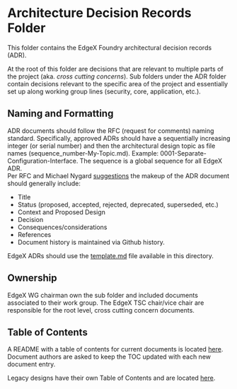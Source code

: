 # Architecture Decision Records Folder
This folder contains the EdgeX Foundry architectural decision records (ADR).

At the root of this folder are decisions that are relevant to multiple parts of the project (aka. *cross cutting concerns*).  Sub folders under the ADR folder contain decisions relevant to the specific area of the project and essentially set up along working group lines (security, core, application, etc.).

## Naming and Formatting
ADR documents should follow the RFC (request for comments) naming standard.  Specifically, approved ADRs should have a sequentially increasing integer (or serial number) and then the architectural design topic as file names (sequence_number-My-Topic.md). Example: 0001-Separate-Configuration-Interface. The sequence is a global sequence for all EdgeX ADR.  
Per RFC and Michael Nygard [suggestions](https://github.com/joelparkerhenderson/architecture_decision_record/blob/master/adr_template_by_michael_nygard.md) the makeup of the ADR document should generally include:

-	Title
-	Status (proposed, accepted, rejected, deprecated, superseded, etc.)
-	Context and Proposed Design
-	Decision
-	Consequences/considerations
-	References
-	Document history is maintained via Github history.

EdgeX ADRs should use the [template.md](template) file available in this directory.

## Ownership
EdgeX WG chairman own the sub folder and included documents associated to their work group.  The EdgeX TSC chair/vice chair are responsible for the root level, cross cutting concern documents.

## Table of Contents
A README with a table of contents for current documents is located [here](../TOC.md). Document authors are asked to keep the TOC updated with each new document entry.

Legacy designs have their own Table of Contents and are located [here](../legacy-design).